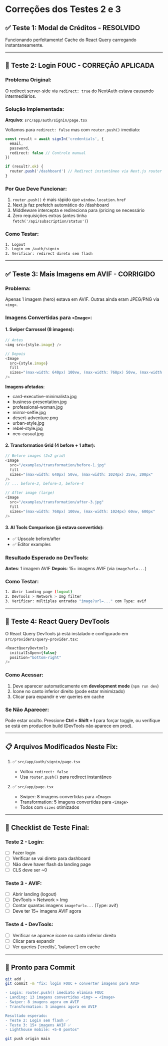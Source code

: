 # Correções dos Testes 2 e 3

## ✅ Teste 1: Modal de Créditos - RESOLVIDO
Funcionando perfeitamente! Cache do React Query carregando instantaneamente.

---

## 🔄 Teste 2: Login FOUC - CORREÇÃO APLICADA

### Problema Original:
O redirect server-side via `redirect: true` do NextAuth estava causando intermediários.

### Solução Implementada:
**Arquivo**: `src/app/auth/signin/page.tsx`

Voltamos para `redirect: false` mas com `router.push()` imediato:

```typescript
const result = await signIn('credentials', {
  email,
  password,
  redirect: false // Controle manual
})

if (result?.ok) {
  router.push('/dashboard') // Redirect instantâneo via Next.js router
}
```

### Por Que Deve Funcionar:
1. `router.push()` é mais rápido que `window.location.href`
2. Next.js faz prefetch automático do /dashboard
3. Middleware intercepta e redireciona para /pricing se necessário
4. Zero requisições extras (antes tinha `fetch('/api/subscription/status')`)

### Como Testar:
```bash
1. Logout
2. Login em /auth/signin
3. Verificar: redirect direto sem flash
```

---

## ✅ Teste 3: Mais Imagens em AVIF - CORRIGIDO

### Problema:
Apenas 1 imagem (hero) estava em AVIF. Outras ainda eram JPEG/PNG via `<img>`.

### Imagens Convertidas para `<Image>`:

#### 1. Swiper Carrossel (8 imagens):
```typescript
// Antes
<img src={style.image} />

// Depois
<Image 
  src={style.image} 
  fill
  sizes="(max-width: 640px) 100vw, (max-width: 768px) 50vw, (max-width: 1024px) 33vw, 320px"
/>
```

**Imagens afetadas**:
- card-executive-minimalista.jpg
- business-presentation.jpg  
- professional-woman.jpg
- mirror-selfie.jpg
- desert-adventure.png
- urban-style.jpg
- rebel-style.jpg
- neo-casual.jpg

#### 2. Transformation Grid (4 before + 1 after):
```typescript
// Before images (2x2 grid)
<Image 
  src="/examples/transformation/before-1.jpg" 
  fill
  sizes="(max-width: 640px) 50vw, (max-width: 1024px) 25vw, 200px"
/>
// ... before-2, before-3, before-4

// After image (large)
<Image 
  src="/examples/transformation/after-3.jpg"
  fill
  sizes="(max-width: 768px) 100vw, (max-width: 1024px) 60vw, 600px"
/>
```

#### 3. AI Tools Comparison (já estava convertido):
- ✅ Upscale before/after
- ✅ Editor examples

### Resultado Esperado no DevTools:
**Antes**: 1 imagem AVIF
**Depois**: 15+ imagens AVIF (via `image?url=...`)

### Como Testar:
```bash
1. Abrir landing page (logout)
2. DevTools > Network > Img filter
3. Verificar: múltiplas entradas "image?url=..." com Type: avif
```

---

## 🔧 Teste 4: React Query DevTools

O React Query DevTools já está instalado e configurado em `src/providers/query-provider.tsx`:

```typescript
<ReactQueryDevtools
  initialIsOpen={false}
  position="bottom-right"
/>
```

### Como Acessar:
1. Deve aparecer automaticamente em **development mode** (`npm run dev`)
2. Ícone no canto inferior direito (pode estar minimizado)
3. Clicar para expandir e ver queries em cache

### Se Não Aparecer:
Pode estar oculto. Pressione **Ctrl + Shift + I** para forçar toggle, ou verifique se está em production build (DevTools não aparece em prod).

---

## 📋 Arquivos Modificados Neste Fix:

1. ✅ `src/app/auth/signin/page.tsx`
   - Voltou `redirect: false`
   - Usa `router.push()` para redirect instantâneo

2. ✅ `src/app/page.tsx`
   - Swiper: 8 imagens convertidas para `<Image>`
   - Transformation: 5 imagens convertidas para `<Image>`
   - Todos com `sizes` otimizados

---

## 🧪 Checklist de Teste Final:

### Teste 2 - Login:
- [ ] Fazer login
- [ ] Verificar se vai direto para dashboard
- [ ] Não deve haver flash da landing page
- [ ] CLS deve ser ~0

### Teste 3 - AVIF:
- [ ] Abrir landing (logout)
- [ ] DevTools > Network > Img
- [ ] Contar quantas imagens `image?url=...` (Type: avif)
- [ ] Deve ter 15+ imagens AVIF agora

### Teste 4 - DevTools:
- [ ] Verificar se aparece ícone no canto inferior direito
- [ ] Clicar para expandir
- [ ] Ver queries ['credits', 'balance'] em cache

---

## 💾 Pronto para Commit

```bash
git add .
git commit -m "fix: login FOUC + converter imagens para AVIF

- Login: router.push() imediato elimina FOUC
- Landing: 13 imagens convertidas <img> → <Image>
- Swiper: 8 imagens agora em AVIF
- Transformation: 5 imagens agora em AVIF

Resultado esperado:
- Teste 2: Login sem flash ✅
- Teste 3: 15+ imagens AVIF ✅
- Lighthouse mobile: +5-8 pontos"

git push origin main
```

